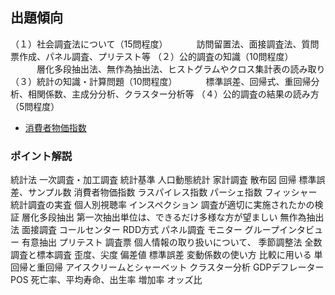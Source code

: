 ## 出題傾向
（１）社会調査法について（15問程度）
　　　訪問留置法、面接調査法、質問票作成、パネル調査、プリテスト等
（２）公的調査の知識（10問程度）
　　　層化多段抽出法、無作為抽出法、ヒストグラムやクロス集計表の読み取り
（３）統計の知識・計算問題（10問程度）
　　　標準誤差、回帰式、重回帰分析、相関係数、主成分分析、クラスター分析等
（４）公的調査の結果の読み方（5問程度）
* [消費者物価指数](http://www.stat.go.jp/data/cpi/4-1.html)

### ポイント解説
  統計法
  一次調査・加工調査
  統計基準
  人口動態統計
  家計調査
    散布図
    回帰
      標準誤差、サンプル数
  消費者物価指数
    ラスパイレス指数
    パーシェ指数
    フィッシャー
  統計調査の実査
  個人別視聴率
  インスペクション
    調査が適切に実施されたかの検証
  層化多段抽出
    第一次抽出単位は、できるだけ多様な方が望ましい
  無作為抽出法
  面接調査
  コールセンター
  RDD方式
  パネル調査
  モニター
  グループインタビュー
    有意抽出
  プリテスト
  調査票
    個人情報の取り扱いについて、
  季節調整法
  全数調査と標本調査
  歪度、尖度
  偏差値
  標準誤差
  変動係数の使い方
    比較に用いる
  単回帰と重回帰
    アイスクリームとシャーベット
  クラスター分析
  GDPデフレーター
  POS
  死亡率、平均寿命、出生率
  増加率
  オッズ比